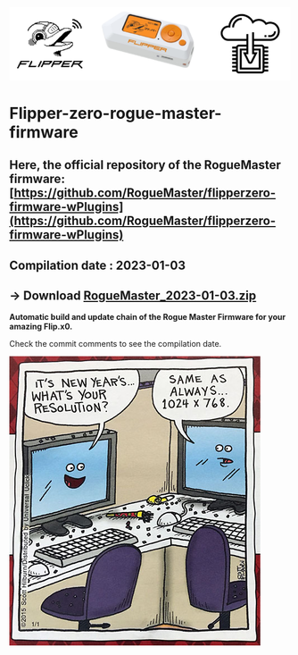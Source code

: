 ![header](https://github.com/m1ch3al/flipper-zero-rogue-master-firmware/blob/main/images/logo_main.png?raw=true)
# Flipper-zero-rogue-master-firmware

## Here, the official repository of the RogueMaster firmware: [https://github.com/RogueMaster/flipperzero-firmware-wPlugins](https://github.com/RogueMaster/flipperzero-firmware-wPlugins)

## Compilation date : 2023-01-03 
## -> Download [RogueMaster_2023-01-03.zip](https://github.com/m1ch3al/flipper-zero-rogue-master-firmware/blob/main/RogueMaster_2023-01-03.zip)

**Automatic build and update chain of the Rogue Master Firmware for your amazing Flip.x0.**


Check the commit comments to see the compilation date.


![header](https://github.com/m1ch3al/flipper-zero-rogue-master-firmware/blob/main/images/happy_new_year.jpg?raw=true)
